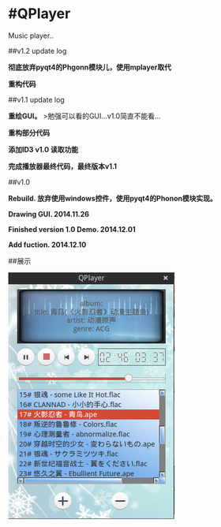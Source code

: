 #QPlayer
==========

Music player..

##v1.2 update log

**彻底放弃pyqt4的Phgonn模块儿，使用mplayer取代**

**重构代码**


##v1.1 update log

**重绘GUI。** >勉强可以看的GUI...v1.0简直不能看...

**重构部分代码**

**添加ID3 v1.0 读取功能**

**完成播放器最终代码，最终版本v1.1**


##v1.0

**Rebuild. 放弃使用windows控件，使用pyqt4的Phonon模块实现。**

**Drawing GUI. 2014.11.26**

**Finished version 1.0 Demo. 2014.12.01**

**Add fuction. 2014.12.10**


##展示

![Qmp3player][test]

[test]: https://github.com/MarcoQin/gallery/blob/master/Qmp3player/Qplayer.png


